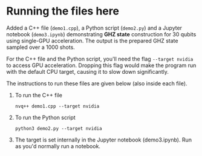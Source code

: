 # Running the files here


Added a C++ file (`demo1.cpp`), a Python script (`demo2.py`) and a Jupyter notebook (`demo3.ipynb`) demonstrating **GHZ state** construction for 30 qubits using single-GPU acceleration. The output is the prepared GHZ state sampled over a 1000 shots.

For the C++ file and the Python script, you'll need the flag `--target nvidia` to access GPU acceleration. Dropping this flag would make the program run with the default CPU target, causing it to slow down significantly.

The instructions to run these files are given below (also inside each file).

<ol>
<li> To run the C++ file </li>

 ` nvq++ demo1.cpp --target nvidia `




<li>To run the Python script</li> 

`python3 demo2.py --target nvidia`
  



<li> The target is set internally in the Jupyter notebook (demo3.ipynb). Run as you'd normally run a notebook. </li>
